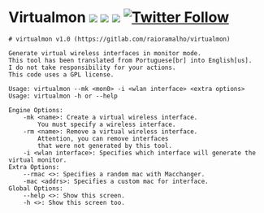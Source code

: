 # Virtualmon [![](https://img.shields.io/github/last-commit/raioramalho/virtualmon.svg)](https://github.com/raioramalho/virtualmon/releases/) [![](https://img.shields.io/github/release-date/raioramalho/virtualmon.svg?style=popout)](https://github.com/raioramalho/virtualmon) [![](https://img.shields.io/github/release/raioramalho/virtualmon.svg?style=popout)](https://github.com/raioramalho/virtualmon/releases) [![Twitter Follow](https://img.shields.io/twitter/follow/raioramalho.svg?style=social&label=Follow)](https://twitter.com/raioramalho)

```
# virtualmon v1.0 (https://gitlab.com/raioramalho/virtualmon)

Generate virtual wireless interfaces in monitor mode.
This tool has been translated from Portuguese[br] into English[us].
I do not take responsibility for your actions.
This code uses a GPL license.

Usage: virtualmon --mk <mon0> -i <wlan interface> <extra options>
Usage: virtualmon -h or --help

Engine Options:
	-mk <name>: Create a virtual wireless interface.
		You must specify a wireless interface.
	-rm <name>: Remove a virtual wireless interface.
		Attention, you can remove interfaces
		that were not generated by this tool.	
	-i <wlan interface>: Specifies which interface will generate the virtual monitor.
Extra Options:
	--rmac <>: Specifies a random mac with Macchanger.
	-mac <addrs>: Specifies a custom mac for interface.
Global Options:
	--help <>: Show this screen.
	-h <>: Show this screen too.
